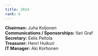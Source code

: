 ```yaml
---
title: 2014
rank: 6
---
```


**Chairman:** Juha Koljonen<br>
**Communications / Sponsorships:** Ilari Graf<br>
**Secretary:** Eelis Peltola<br>
**Treasurer:** Henri Huikuri<br>
**IT Manager:** Aki Korhonen